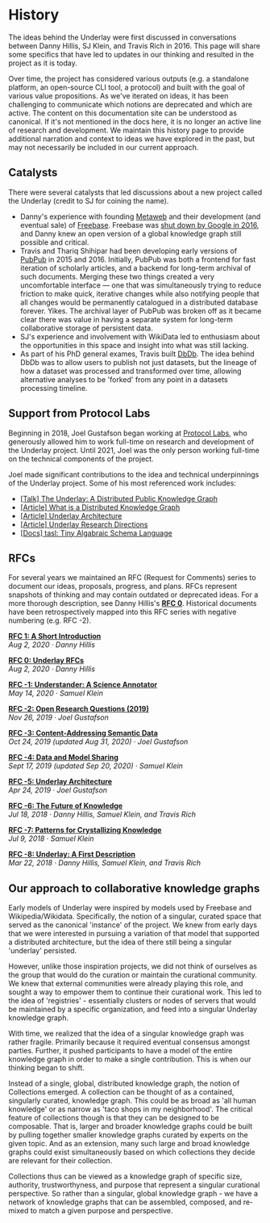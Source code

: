 # History

The ideas behind the Underlay were first discussed in conversations between Danny Hillis, SJ Klein, and Travis Rich in 2016. This page will share some specifics that have led to updates in our thinking and resulted in the project as it is today.

Over time, the project has considered various outputs (e.g. a standalone platform, an open-source CLI tool, a protocol) and built with the goal of various value propositions. As we've iterated on ideas, it has been challenging to communicate which notions are deprecated and which are active. The content on this documentation site can be understood as canonical. If it's not mentioned in the docs here, it is no longer an active line of research and development. We maintain this history page to provide additional narration and context to ideas we have explored in the past, but may not necessarily be included in our current approach.

## Catalysts
There were several catalysts that led discussions about a new project called the Underlay (credit to SJ for coining the name).

- Danny's experience with founding [Metaweb](https://en.wikipedia.org/wiki/Metaweb) and their development (and eventual sale) of [Freebase](https://en.wikipedia.org/wiki/Freebase_(database)). Freebase was [shut down by Google in 2016](https://groups.google.com/g/freebase-discuss/c/WEnyO8f7xOQ), and Danny knew an open version of a global knowledge graph still possible and critical.
- Travis and Thariq Shihipar had been developing early versions of [PubPub](https://www.pubpub.org) in 2015 and 2016. Initially, PubPub was both a frontend for fast iteration of scholarly articles, and a backend for long-term archival of such documents. Merging these two things created a very uncomfortable interface — one that was simultaneously trying to reduce friction to make quick, iterative changes while also notifying people that all changes would be permanently catalogued in a distributed database forever. Yikes. The archival layer of PubPub was broken off as it became clear there was value in having a separate system for long-term collaborative storage of persistent data.
- SJ's experience and involvement with WikiData led to enthusiasm about the opportunities in this space and insight into what was still lacking.
- As part of his PhD general exames, Travis built [DbDb](https://notes.knowledgefutures.org/pub/hevceylu). The idea behind DbDb was to allow users to publish not just datasets, but the lineage of how a dataset was processed and transformed over time, allowing alternative analyses to be 'forked' from any point in a datasets processing timeline.

## Support from Protocol Labs
Beginning in 2018, Joel Gustafson began working at [Protocol Labs](https://protocol.ai/), who generously allowed him to work full-time on research and development of the Underlay project. Until 2021, Joel was the only person working full-time on the technical components of the project.

Joel made significant contributions to the idea and technical underpinnings of the Underlay project. Some of his most referenced work includes:
- [[Talk] The Underlay: A Distributed Public Knowledge Graph](https://www.youtube.com/watch?v=QIZV1Y71F8A)
- [[Article] What is a Distributed Knowledge Graph](https://notes.knowledgefutures.org/pub/belji1gd)
- [[Article] Underlay Architecture](https://notes.knowledgefutures.org/pub/underlay-architecture)
- [[Article] Underlay Research Directions](https://notes.knowledgefutures.org/pub/underlay-research)
- [[Docs] tasl: Tiny Algabraic Schema Language](https://tasl.io/)

## RFCs
For several years we maintained an RFC (Request for Comments) series to document our ideas, proposals, progress, and plans. RFCs represent snapshots of thinking and may contain outdated or deprecated ideas. For a more thorough description, see Danny Hillis's [**RFC 0**](https://notes.knowledgefutures.org/pub/urfcs). Historical documents have been retrospectively mapped into this RFC series with negative numbering (e.g. RFC -2).

[**RFC 1: A Short Introduction**](https://notes.knowledgefutures.org/pub/underlay-short-intro)
<br/>*Aug 2, 2020 · Danny Hillis*

[**RFC 0: Underlay RFCs**](https://notes.knowledgefutures.org/pub/urfcs/release/1)
<br/>*Aug 2, 2020 · Danny Hillis*

[**RFC -1: Understander: A Science Annotator**](https://notes.knowledgefutures.org/pub/annotator/release/2)
<br/>*May 14, 2020 · Samuel Klein* 

[**RFC -2: Open Research Questions (2019)**](https://notes.knowledgefutures.org/pub/research-questions/release/1)
<br/>*Nov 26, 2019 · Joel Gustafson*

[**RFC -3: Content-Addressing Semantic Data**](https://notes.knowledgefutures.org/pub/ic0grz58/release/3) 
<br/>*Oct 24, 2019 (updated Aug 31, 2020) · Joel Gustafson*

[**RFC -4: Data and Model Sharing**](https://notes.knowledgefutures.org/pub/data-sharing-questions/release/16)
<br/>*Sept 17, 2019 (updated Sep 20, 2020) · Samuel Klein*

[**RFC -5: Underlay Architecture**](https://notes.knowledgefutures.org/pub/underlay-architecture/release/4)
<br/>*Apr 24, 2019 · Joel Gustafson*

[**RFC -6: The Future of Knowledge**](https://notes.knowledgefutures.org/pub/future/release/5)
<br/>*Jul 18, 2018 · Danny Hillis, Samuel Klein, and Travis Rich*

[**RFC -7: Patterns for Crystallizing Knowledge**](https://notes.knowledgefutures.org/pub/up/release/5)
<br/>*Jul 9, 2018 · Samuel Klein*

[**RFC -8: Underlay: A First Description**](https://notes.knowledgefutures.org/pub/h67iji6d/release/1)
<br/>*Mar 22, 2018 · Danny Hillis, Samuel Klein, and Travis Rich*

## Our approach to collaborative knowledge graphs
Early models of Underlay were inspired by models used by Freebase and Wikipedia/Wikidata. Specifically, the notion of a singular, curated space that served as the canonical 'instance' of the project. We knew from early days that we were interested in pursuing a variation of that model that supported a distributed architecture, but the idea of there still being a singular 'underlay' persisted. 

However, unlike those inspiration projects, we did not think of ourselves as the group that would do the curation or maintain the curational community. We knew that external communities were already playing this role, and sought a way to empower them to continue their curational work. This led to the idea of 'registries' - essentially clusters or nodes of servers that would be maintained by a specific organization, and feed into a singular Underlay knowledge graph. 

With time, we realized that the idea of a singular knowledge graph was rather fragile. Primarily because it required eventual consensus amongst parties. Further, it pushed participants to have a model of the entire knowledge graph in order to make a single contribution. This is when our thinking began to shift.

Instead of a single, global, distributed knowledge graph, the notion of Collections emerged. A collection can be thought of as a contained, singularly curated, knowledge graph. This could be as broad as 'all human knowledge' or as narrow as 'taco shops in my neighborhood'. The critical feature of collections though is that they can be designed to be composable. That is, larger and broader knowledge graphs could be built by pulling together smaller knowledge graphs curated by experts on the given topic. And as an extension, many such large and broad knowledge graphs could exist simultaneously based on which collections they decide are relevant for their collection. 

Collections thus can be viewed as a knowledge graph of specific size, authority, trustworthyness, and purpose that represent a singular curational perspective. So rather than a singular, global knowledge graph - we have a network of knowledge graphs that can be assembled, composed, and re-mixed to match a given purpose and perspective.
